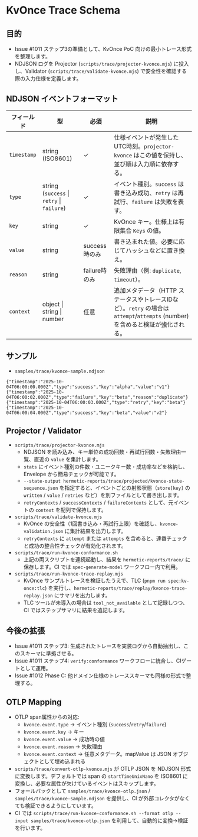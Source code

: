 # KvOnce Trace Schema

## 目的
- Issue #1011 ステップ3の準備として、KvOnce PoC 向けの最小トレース形式を整理します。
- NDJSON ログを Projector (`scripts/trace/projector-kvonce.mjs`) に投入し、Validator (`scripts/trace/validate-kvonce.mjs`) で安全性を確認する際の入力仕様を定義します。

## NDJSON イベントフォーマット
| フィールド | 型 | 必須 | 説明 |
|------------|----|------|------|
| `timestamp` | string (ISO8601) | ✓ | 仕様イベントが発生したUTC時刻。`projector-kvonce` はこの値を保持し、並び順は入力順に依存する。 |
| `type` | string (`success` \| `retry` \| `failure`) | ✓ | イベント種別。`success` は書き込み成功、`retry` は再試行、`failure` は失敗を表す。 |
| `key` | string | ✓ | KvOnce キー。仕様上は有限集合 `Keys` の値。 |
| `value` | string | success時のみ | 書き込まれた値。必要に応じてハッシュなどに置き換え。 |
| `reason` | string | failure時のみ | 失敗理由（例: `duplicate`, `timeout`）。 |
| `context` | object \| string \| number | 任意 | 追加メタデータ（HTTP ステータスやトレースIDなど）。`retry` の場合は `attempt`/`attempts` (number) を含めると検証が強化される。 |

## サンプル
- `samples/trace/kvonce-sample.ndjson`

```ndjson
{"timestamp":"2025-10-04T06:00:00.000Z","type":"success","key":"alpha","value":"v1"}
{"timestamp":"2025-10-04T06:00:02.000Z","type":"failure","key":"beta","reason":"duplicate"}
{"timestamp":"2025-10-04T06:00:03.000Z","type":"retry","key":"beta"}
{"timestamp":"2025-10-04T06:00:04.000Z","type":"success","key":"beta","value":"v2"}
```

## Projector / Validator
- `scripts/trace/projector-kvonce.mjs`
  - NDJSON を読み込み、キー単位の成功回数・再試行回数・失敗理由一覧、直近の `value` を集計します。
  - `stats` にイベント種別の件数・ユニークキー数・成功率などを格納し、Envelope から簡易チェックが可能です。
  - `--state-output hermetic-reports/trace/projected/kvonce-state-sequence.json` を指定すると、イベントごとの射影状態（`store[key]` の `written` / `value` / `retries` など）を別ファイルとして書き出します。
  - `retryContexts` / `successContexts` / `failureContexts` として、元イベントの `context` を配列で保持します。
- `scripts/trace/validate-kvonce.mjs`
  - KvOnce の安全性（1回書き込み・再試行上限）を確認し、`kvonce-validation.json` に集計結果を出力します。
  - `retryContexts` に `attempt` または `attempts` を含めると、連番チェックと成功の整合性チェックが有効化されます。
- `scripts/trace/run-kvonce-conformance.sh`
  - 上記の両スクリプトを連続起動し、結果を `hermetic-reports/trace/` に保存します。CI では `spec-generate-model` ワークフロー内で利用。
- `scripts/trace/run-kvonce-trace-replay.mjs`
  - KvOnce サンプルトレースを検証したうえで、TLC (`pnpm run spec:kv-once:tlc`) を実行し、`hermetic-reports/trace/replay/kvonce-trace-replay.json` にサマリを出力します。
  - TLC ツールが未導入の場合は `tool_not_available` として記録しつつ、CI ではステップサマリに結果を追記します。

## 今後の拡張
- Issue #1011 ステップ3: 生成されたトレースを実装ログから自動抽出し、このスキーマに準拠させる。
- Issue #1011 ステップ4: `verify:conformance` ワークフローに統合し、CIゲートとして運用。
- Issue #1012 Phase C: 他ドメイン仕様のトレーススキーマも同様の形式で整理する。

## OTLP Mapping
- OTLP span属性からの対応:
  - `kvonce.event.type` → イベント種別 (`success`/`retry`/`failure`)
  - `kvonce.event.key` → キー
  - `kvonce.event.value` → 成功時の値
  - `kvonce.event.reason` → 失敗理由
  - `kvonce.event.context` → 任意メタデータ。mapValue は JSON オブジェクトとして埋め込まれる
- `scripts/trace/convert-otlp-kvonce.mjs` が OTLP JSON を NDJSON 形式に変換します。デフォルトでは span の `startTimeUnixNano` を ISO8601 に変換し、必要な属性が欠けているイベントはスキップします。
- フォールバックとして `samples/trace/kvonce-otlp.json` / `samples/trace/kvonce-sample.ndjson` を提供し、CI が外部コレクタがなくても検証できるようにしています。
- CI では `scripts/trace/run-kvonce-conformance.sh --format otlp --input samples/trace/kvonce-otlp.json` を利用して、自動的に変換→検証を行います。
